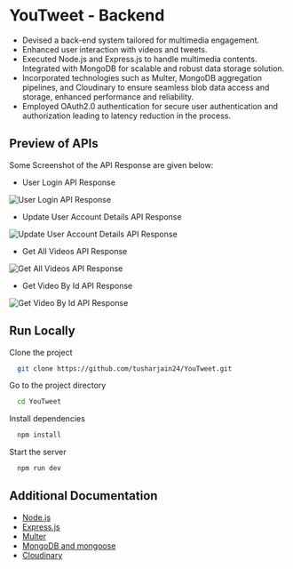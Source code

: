 # YouTweet - Backend

* Devised a back-end system tailored for multimedia engagement.
* Enhanced user interaction with videos and tweets.
* Executed Node.js and Express.js to handle multimedia contents. Integrated with MongoDB for scalable and robust data storage solution.
* Incorporated technologies such as Multer, MongoDB aggregation pipelines, and Cloudinary to ensure seamless blob data access and storage, enhanced performance and reliability.
* Employed OAuth2.0 authentication for secure user authentication and authorization leading to latency reduction in the process.


## Preview of APIs
Some Screenshot of the API Response are given below:
* User Login API Response
  
![User Login API Response](https://github.com/user-attachments/assets/f3543f0e-3f92-4e12-bb1f-cfdc9fba0bbc)

* Update User Account Details API Response
  
![Update User Account Details API Response](https://github.com/user-attachments/assets/fe27a4eb-a5c0-4cb5-9f95-17b8bdbdac9b)

* Get All Videos API Response

![Get All Videos API Response](https://github.com/user-attachments/assets/44d41ea1-1e60-4843-adea-673e5ce5d937)

* Get Video By Id API Response
  
![Get Video By Id API Response](https://github.com/user-attachments/assets/f0c31513-9520-4f8f-8ff5-33f16f24da95)

## Run Locally

Clone the project

```bash
  git clone https://github.com/tusharjain24/YouTweet.git
```

Go to the project directory

```bash
  cd YouTweet
```

Install dependencies

```bash
  npm install
```

Start the server

```bash
  npm run dev
```
## Additional Documentation
- [Node.js](https://nodejs.org/docs/latest/api/) 
- [Express.js](https://expressjs.com/) 
- [Multer](https://www.npmjs.com/package/multer)
- [MongoDB and mongoose](https://www.mongodb.com/docs/)
- [Cloudinary](https://cloudinary.com/documentation)
